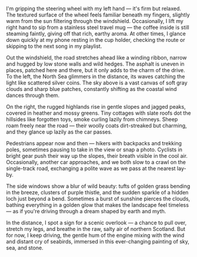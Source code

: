 I'm gripping the steering wheel with my left hand — it's firm but relaxed. The textured surface of the wheel feels familiar beneath my fingers, slightly warm from the sun filtering through the windshield. Occasionally, I lift my right hand to sip from a stainless steel travel mug — the coffee inside is still steaming faintly, giving off that rich, earthy aroma. At other times, I glance down quickly at my phone resting in the cup holder, checking the route or skipping to the next song in my playlist.

Out the windshield, the road stretches ahead like a winding ribbon, narrow and hugged by low stone walls and wild hedges. The asphalt is uneven in places, patched here and there, but it only adds to the charm of the drive. To the left, the North Sea glimmers in the distance, its waves catching the light like scattered silver coins. The sky above is a vast canvas of soft gray clouds and sharp blue patches, constantly shifting as the coastal wind dances through them.

On the right, the rugged highlands rise in gentle slopes and jagged peaks, covered in heather and mossy greens. Tiny cottages with slate roofs dot the hillsides like forgotten toys, smoke curling lazily from chimneys. Sheep roam freely near the road — their woolly coats dirt-streaked but charming, and they glance up lazily as the car passes.

Pedestrians appear now and then — hikers with backpacks and trekking poles, sometimes pausing to take in the view or snap a photo. Cyclists in bright gear push their way up the slopes, their breath visible in the cool air. Occasionally, another car approaches, and we both slow to a crawl on the single-track road, exchanging a polite wave as we pass at the nearest lay-by.

The side windows show a blur of wild beauty: tufts of golden grass bending in the breeze, clusters of purple thistle, and the sudden sparkle of a hidden loch just beyond a bend. Sometimes a burst of sunshine pierces the clouds, bathing everything in a golden glow that makes the landscape feel timeless — as if you're driving through a dream shaped by earth and myth.

In the distance, I spot a sign for a scenic overlook — a chance to pull over, stretch my legs, and breathe in the raw, salty air of northern Scotland. But for now, I keep driving, the gentle hum of the engine mixing with the wind and distant cry of seabirds, immersed in this ever-changing painting of sky, sea, and stone.
